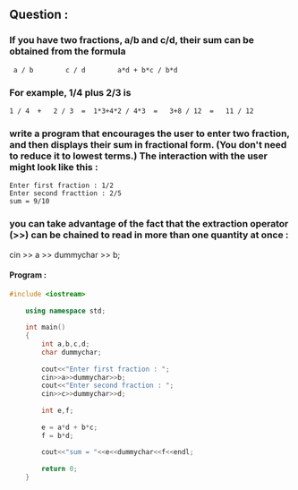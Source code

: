 ## Question :

### If you have two fractions, a/b and c/d, their sum can be obtained from the formula 

     a / b        c / d        a*d + b*c / b*d

### For example, 1/4 plus 2/3 is 

    1 / 4  +   2 / 3  =  1*3+4*2 / 4*3  =   3+8 / 12  =   11 / 12


### write a program that encourages the user to enter two fraction, and then displays their sum in fractional form. (You don't need to reduce it to lowest terms.) The interaction with the user might look like this :
   
    Enter first fraction : 1/2
    Enter second fracttion : 2/5
    sum = 9/10
   
### you can take advantage of the fact that the extraction operator (>>) can be chained to read in more than one quantity at once :

   cin >> a >> dummychar >> b;
   
#### Program :

```C++
#include <iostream>
	
	using namespace std;
	
	int main()
	{
		int a,b,c,d;
		char dummychar;
		
		cout<<"Enter first fraction : ";
		cin>>a>>dummychar>>b;
		cout<<"Enter second fraction : ";
		cin>>c>>dummychar>>d;
	
		int e,f;
		
		e = a*d + b*c;
		f = b*d;
		 
		cout<<"sum = "<<e<<dummychar<<f<<endl;
		
		return 0;
	}
```
